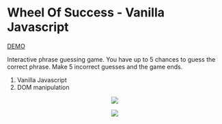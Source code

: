 # Wheel Of Success - Vanilla Javascript

[DEMO](https://eliq1986.github.io/TREEHOUSE-7/)

Interactive phrase guessing game. You have up to 5 chances to guess the correct phrase. Make 5 incorrect guesses and the game ends.
1. Vanilla Javascript
2. DOM manipulation



 <p align="center">
  <img src="https://user-images.githubusercontent.com/6277603/42423308-2ad1b160-82ad-11e8-9115-23db3dc240f4.png">
  </p>

   <p align="center">
  <img src="https://user-images.githubusercontent.com/6277603/42423328-6171bc42-82ad-11e8-8ae4-ed5dfa37d7cd.png">
  </p>
